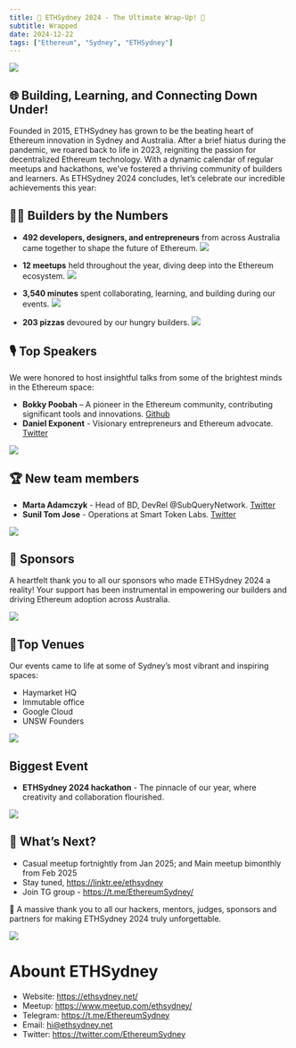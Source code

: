 ```yaml
---
title: 🎉 ETHSydney 2024 - The Ultimate Wrap-Up! 🎉
subtitle: Wrapped
date: 2024-12-22
tags: ["Ethereum", "Sydney", "ETHSydney"]
---
```


![](/img/2024-wrapped/1.png)

## 🌐 Building, Learning, and Connecting Down Under!

Founded in 2015, ETHSydney has grown to be the beating heart of Ethereum innovation in Sydney and Australia. After a brief hiatus during the pandemic, we roared back to life in 2023, reigniting the passion for decentralized Ethereum technology. With a dynamic calendar of regular meetups and hackathons, we’ve fostered a thriving community of builders and learners. As ETHSydney 2024 concludes, let’s celebrate our incredible achievements this year:

## 👩‍💻 Builders by the Numbers  

- **492 developers, designers, and entrepreneurs** from across Australia came together to shape the future of Ethereum.
![](/img/2024-wrapped/3.png)

- **12 meetups** held throughout the year, diving deep into the Ethereum ecosystem.
![](/img/2024-wrapped/2.png)
	
- **3,540 minutes** spent collaborating, learning, and building during our events.
![](/img/2024-wrapped/10.png)

- **203 pizzas** devoured by our hungry builders.
![](/img/2024-wrapped/4.png)

## 🎙 Top Speakers

We were honored to host insightful talks from some of the brightest minds in the Ethereum space:

- **Bokky Poobah** – A pioneer in the Ethereum community, contributing significant tools and innovations. [Github](https://github.com/bokkypoobah)
- **Daniel Exponent** - Visionary entrepreneurs and Ethereum advocate. [Twitter](https://x.com/semicondurian)

![](/img/2024-wrapped/7.png)

## 🏆 New team members

- **Marta Adamczyk** - Head of BD, DevRel @SubQueryNetwork. [Twitter](https://x.com/madamczyk0)
- **Sunil Tom Jose** - Operations at Smart Token Labs. [Twitter](https://x.com/SunilTomJose)

![](/img/2024-wrapped/8.png)

## 🍻 Sponsors

A heartfelt thank you to all our sponsors who made ETHSydney 2024 a reality! Your support has been instrumental in empowering our builders and driving Ethereum adoption across Australia.

![](/img/2024-wrapped/9.png)

## 📍Top Venues

Our events came to life at some of Sydney’s most vibrant and inspiring spaces:  

- Haymarket HQ  
- Immutable office  
- Google Cloud  
- UNSW Founders  

![](/img/2024-wrapped/5.png)

## Biggest Event

- **ETHSydney 2024 hackathon** - The pinnacle of our year, where creativity and collaboration flourished.

![](/img/2024-wrapped/6.png)

## 📅 What’s Next?

- Casual meetup fortnightly from Jan 2025; and Main meetup bimonthly from Feb 2025  
- Stay tuned, https://linktr.ee/ethsydney   
- Join TG group - https://t.me/EthereumSydney/  

💖 A massive thank you to all our hackers, mentors, judges, sponsors and partners for making ETHSydney 2024 truly unforgettable.

![](/img/2024-wrapped/11.png)

# Abount ETHSydney

- Website: https://ethsydney.net/
- Meetup: https://www.meetup.com/ethsydney/
- Telegram: https://t.me/EthereumSydney
- Email: hi@ethsydney.net
- Twitter: https://twitter.com/EthereumSydney